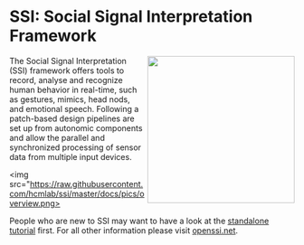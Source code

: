 # SSI: Social Signal Interpretation Framework 

<img align="right" width="260" src="http://hcm-lab.de/projects/ssi/wp-content/uploads/2017/02/ssi-logo.png">

The Social Signal Interpretation (SSI) framework offers tools to record, analyse and recognize human behavior in real-time, such as gestures, mimics, head nods, and emotional speech. Following a patch-based design pipelines are set up from autonomic components and allow the parallel and synchronized processing of sensor data from multiple input devices.

<img src="https://raw.githubusercontent.com/hcmlab/ssi/master/docs/pics/overview.png>

People who are new to SSI may want to have a look at the [standalone tutorial](https://github.com/hcmlab/ssi-tutorial) first. For all other information please visit [openssi.net](http://openssi.net/).




